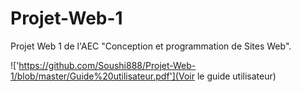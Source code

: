 # Projet-Web-1
Projet Web 1 de l'AEC "Conception et programmation de Sites Web".

!['https://github.com/Soushi888/Projet-Web-1/blob/master/Guide%20utilisateur.pdf'](Voir le guide utilisateur)
